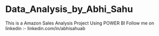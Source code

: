 # Data_Analysis_by_Abhi_Sahu
This is a Amazon Sales Analysis Project Using POWER BI 
Follow me on linkedin :- linkedin.com/in/abhisahuab
